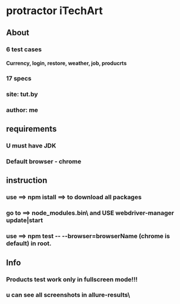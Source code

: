 # protractor iTechArt 
## About
### 6 test cases
#### Currency, login, restore, weather, job, producrts
### 17 specs
### site: tut.by
### author: me
## requirements
### U must have JDK
### Default browser - chrome
## instruction
### use ==> npm istall ==> to download all packages
### go to  ==> node_modules\.bin\ and USE webdriver-manager update|start 
### use ==> npm test -- --browser=browserName (chrome is default) in root.
## Info
### Products test work only in fullscreen mode!!!
### u can see all screenshots in allure-results\
